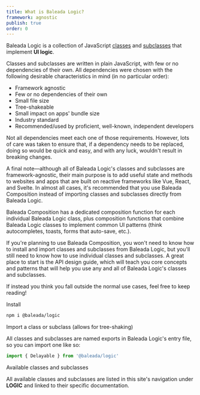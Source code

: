 ```yaml
---
title: What is Baleada Logic?
framework: agnostic
publish: true
order: 0
---
```


Baleada Logic is a collection of JavaScript [classes](https://developer.mozilla.org/en-US/docs/Web/JavaScript/Reference/Classes) and [subclasses](https://developer.mozilla.org/en-US/docs/Web/JavaScript/Reference/Classes#Sub_classing_with_extends) that implement **UI logic**.

Classes and subclasses are written in plain JavaScript, with few or no dependencies of their own. All dependencies were chosen with the following desirable characteristics in mind (in no particular order):
- Framework agnostic
- Few or no dependencies of their own
- Small file size
- Tree-shakeable
- Small impact on apps' bundle size
- Industry standard
- Recommended/used by proficient, well-known, independent developers

Not all dependencies meet each one of those requirements. However, lots of care was taken to ensure that, if a dependency needs to be replaced, doing so would be quick and easy, and with any luck, wouldn't result in breaking changes.

A final note—although all of Baleada Logic's classes and subclasses are framework-agnostic, their main purpose is to add useful state and methods to websites and apps that are built on reactive frameworks like Vue, React, and Svelte. In almost all cases, it's recommended that you use <NuxtLink to="/docs/composition">Baleada Composition</NuxtLink> instead of importing classes and subclasses directly from Baleada Logic.

Baleada Composition has a dedicated composition function for each individual Baleada Logic class, plus composition functions that combine Baleada Logic classes to implement common UI patterns (think autocompletes, toasts, forms that auto-save, etc.).

If you're planning to use Baleada Composition, you won't need to know how to install and import classes and subclasses from Baleada Logic, but you'll still need to know how to use individual classes and subclasses. A great place to start is the <NuxtLink to="/docs/logic/api-design">API design</NuxtLink> guide, which will teach you core concepts and patterns that will help you use any and all of Baleada Logic's classes and subclasses.

If instead you think you fall outside the normal use cases, feel free to keep reading!


<ProseHeading level="2">
Install
</ProseHeading>

<ProseCodeblock>

```bash
npm i @baleada/logic
```

</ProseCodeblock>


<ProseHeading level="2">
Import a class or subclass (allows for tree-shaking)
</ProseHeading>

All classes and subclasses are named exports in Baleada Logic's entry file, so you can import one like so:


<ProseCodeblock>

```js
import { Delayable } from '@baleada/logic'
```

</ProseCodeblock>


<ProseHeading level="2">
Available classes and subclasses
</ProseHeading>

All available classes and subclasses are listed in this site's navigation under **LOGIC** and linked to their specific documentation.
